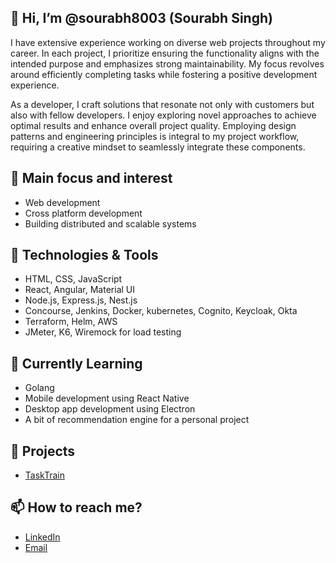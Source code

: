 ## 👋 Hi, I’m @sourabh8003 (Sourabh Singh)
I have extensive experience working on diverse web projects throughout my career. In each project, I prioritize ensuring the functionality aligns with the intended purpose and emphasizes strong maintainability. My focus revolves around efficiently completing tasks while fostering a positive development experience.

As a developer, I craft solutions that resonate not only with customers but also with fellow developers. I enjoy exploring novel approaches to achieve optimal results and enhance overall project quality. Employing design patterns and engineering principles is integral to my project workflow, requiring a creative mindset to seamlessly integrate these components.

## 👀 Main focus and interest
  - Web development
  - Cross platform development
  - Building distributed and scalable systems

## 🔧 Technologies & Tools

  - HTML, CSS, JavaScript
  - React, Angular, Material UI
  - Node.js, Express.js, Nest.js
  - Concourse, Jenkins, Docker, kubernetes, Cognito, Keycloak, Okta
  - Terraform, Helm, AWS
  - JMeter, K6, Wiremock for load testing

## 🌱 Currently Learning

  - Golang
  - Mobile development using React Native
  - Desktop app development using Electron
  - A bit of recommendation engine for a personal project 


## 🚀 Projects

- [TaskTrain](https://www.tasktrain.app/)


## 📫 How to reach me?

  - [LinkedIn](https://linkedin.in/in/sourabh8003)
  - [Email](sourabh8003@gmail.com)

